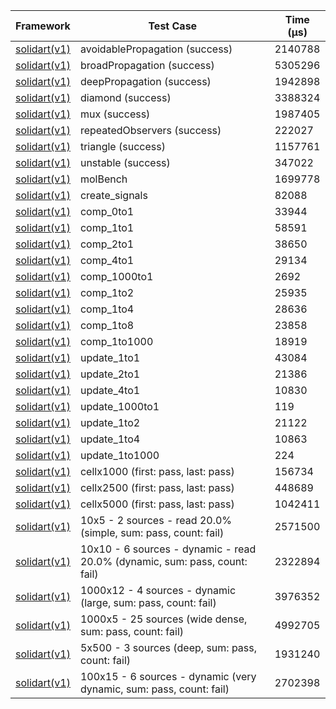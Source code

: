 | Framework | Test Case | Time (μs) |
| --- | --- | --- |
| [solidart(v1)](https://github.com/nank1ro/solidart) | avoidablePropagation (success) | 2140788 |
| [solidart(v1)](https://github.com/nank1ro/solidart) | broadPropagation (success) | 5305296 |
| [solidart(v1)](https://github.com/nank1ro/solidart) | deepPropagation (success) | 1942898 |
| [solidart(v1)](https://github.com/nank1ro/solidart) | diamond (success) | 3388324 |
| [solidart(v1)](https://github.com/nank1ro/solidart) | mux (success) | 1987405 |
| [solidart(v1)](https://github.com/nank1ro/solidart) | repeatedObservers (success) | 222027 |
| [solidart(v1)](https://github.com/nank1ro/solidart) | triangle (success) | 1157761 |
| [solidart(v1)](https://github.com/nank1ro/solidart) | unstable (success) | 347022 |
| [solidart(v1)](https://github.com/nank1ro/solidart) | molBench | 1699778 |
| [solidart(v1)](https://github.com/nank1ro/solidart) | create_signals | 82088 |
| [solidart(v1)](https://github.com/nank1ro/solidart) | comp_0to1 | 33944 |
| [solidart(v1)](https://github.com/nank1ro/solidart) | comp_1to1 | 58591 |
| [solidart(v1)](https://github.com/nank1ro/solidart) | comp_2to1 | 38650 |
| [solidart(v1)](https://github.com/nank1ro/solidart) | comp_4to1 | 29134 |
| [solidart(v1)](https://github.com/nank1ro/solidart) | comp_1000to1 | 2692 |
| [solidart(v1)](https://github.com/nank1ro/solidart) | comp_1to2 | 25935 |
| [solidart(v1)](https://github.com/nank1ro/solidart) | comp_1to4 | 28636 |
| [solidart(v1)](https://github.com/nank1ro/solidart) | comp_1to8 | 23858 |
| [solidart(v1)](https://github.com/nank1ro/solidart) | comp_1to1000 | 18919 |
| [solidart(v1)](https://github.com/nank1ro/solidart) | update_1to1 | 43084 |
| [solidart(v1)](https://github.com/nank1ro/solidart) | update_2to1 | 21386 |
| [solidart(v1)](https://github.com/nank1ro/solidart) | update_4to1 | 10830 |
| [solidart(v1)](https://github.com/nank1ro/solidart) | update_1000to1 | 119 |
| [solidart(v1)](https://github.com/nank1ro/solidart) | update_1to2 | 21122 |
| [solidart(v1)](https://github.com/nank1ro/solidart) | update_1to4 | 10863 |
| [solidart(v1)](https://github.com/nank1ro/solidart) | update_1to1000 | 224 |
| [solidart(v1)](https://github.com/nank1ro/solidart) | cellx1000 (first: pass, last: pass) | 156734 |
| [solidart(v1)](https://github.com/nank1ro/solidart) | cellx2500 (first: pass, last: pass) | 448689 |
| [solidart(v1)](https://github.com/nank1ro/solidart) | cellx5000 (first: pass, last: pass) | 1042411 |
| [solidart(v1)](https://github.com/nank1ro/solidart) | 10x5 - 2 sources - read 20.0% (simple, sum: pass, count: fail) | 2571500 |
| [solidart(v1)](https://github.com/nank1ro/solidart) | 10x10 - 6 sources - dynamic - read 20.0% (dynamic, sum: pass, count: fail) | 2322894 |
| [solidart(v1)](https://github.com/nank1ro/solidart) | 1000x12 - 4 sources - dynamic (large, sum: pass, count: fail) | 3976352 |
| [solidart(v1)](https://github.com/nank1ro/solidart) | 1000x5 - 25 sources (wide dense, sum: pass, count: fail) | 4992705 |
| [solidart(v1)](https://github.com/nank1ro/solidart) | 5x500 - 3 sources (deep, sum: pass, count: fail) | 1931240 |
| [solidart(v1)](https://github.com/nank1ro/solidart) | 100x15 - 6 sources - dynamic (very dynamic, sum: pass, count: fail) | 2702398 |
